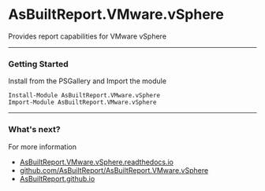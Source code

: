 # AsBuiltReport.VMware.vSphere

Provides report capabilities for VMware vSphere

---

### Getting Started

Install from the PSGallery and Import the module

    Install-Module AsBuiltReport.VMware.vSphere
    Import-Module AsBuiltReport.VMware.vSphere

---

### What's next?

For more information

* [AsBuiltReport.VMware.vSphere.readthedocs.io](http://AsBuiltReport.VMware.vSphere.readthedocs.io)
* [github.com/AsBuiltReport/AsBuiltReport.VMware.vSphere](https://github.com/AsBuiltReport/AsBuiltReport.VMware.vSphere)
* [AsBuiltReport.github.io](https://AsBuiltReport.github.io)
